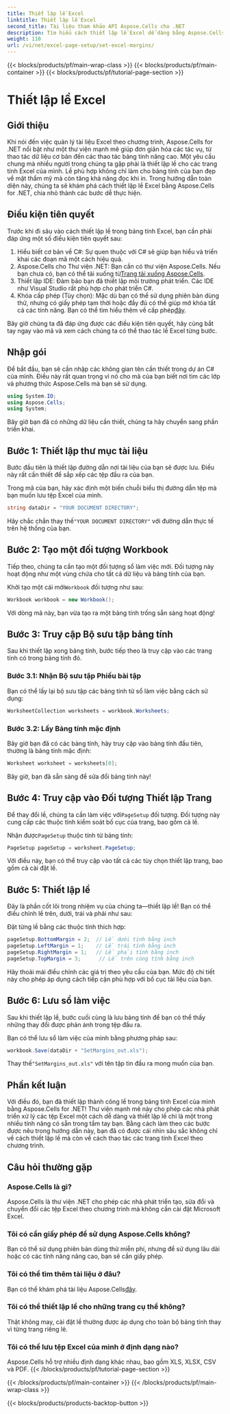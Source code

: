 ```yaml
---
title: Thiết lập lề Excel
linktitle: Thiết lập lề Excel
second_title: Tài liệu tham khảo API Aspose.Cells cho .NET
description: Tìm hiểu cách thiết lập lề Excel dễ dàng bằng Aspose.Cells cho .NET với hướng dẫn từng bước của chúng tôi. Hoàn hảo cho các nhà phát triển muốn cải thiện bố cục bảng tính của họ.
weight: 110
url: /vi/net/excel-page-setup/set-excel-margins/
---
```


{{< blocks/products/pf/main-wrap-class >}}
{{< blocks/products/pf/main-container >}}
{{< blocks/products/pf/tutorial-page-section >}}

# Thiết lập lề Excel

## Giới thiệu

Khi nói đến việc quản lý tài liệu Excel theo chương trình, Aspose.Cells for .NET nổi bật như một thư viện mạnh mẽ giúp đơn giản hóa các tác vụ, từ thao tác dữ liệu cơ bản đến các thao tác bảng tính nâng cao. Một yêu cầu chung mà nhiều người trong chúng ta gặp phải là thiết lập lề cho các trang tính Excel của mình. Lề phù hợp không chỉ làm cho bảng tính của bạn đẹp về mặt thẩm mỹ mà còn tăng khả năng đọc khi in. Trong hướng dẫn toàn diện này, chúng ta sẽ khám phá cách thiết lập lề Excel bằng Aspose.Cells for .NET, chia nhỏ thành các bước dễ thực hiện.

## Điều kiện tiên quyết

Trước khi đi sâu vào cách thiết lập lề trong bảng tính Excel, bạn cần phải đáp ứng một số điều kiện tiên quyết sau:

1. Hiểu biết cơ bản về C#: Sự quen thuộc với C# sẽ giúp bạn hiểu và triển khai các đoạn mã một cách hiệu quả.
2. Aspose.Cells cho Thư viện .NET: Bạn cần có thư viện Aspose.Cells. Nếu bạn chưa có, bạn có thể tải xuống từ[Trang tải xuống Aspose.Cells](https://releases.aspose.com/cells/net/).
3. Thiết lập IDE: Đảm bảo bạn đã thiết lập môi trường phát triển. Các IDE như Visual Studio rất phù hợp cho phát triển C#.
4.  Khóa cấp phép (Tùy chọn): Mặc dù bạn có thể sử dụng phiên bản dùng thử, nhưng có giấy phép tạm thời hoặc đầy đủ có thể giúp mở khóa tất cả các tính năng. Bạn có thể tìm hiểu thêm về cấp phép[đây](https://purchase.aspose.com/temporary-license/).

Bây giờ chúng ta đã đáp ứng được các điều kiện tiên quyết, hãy cùng bắt tay ngay vào mã và xem cách chúng ta có thể thao tác lề Excel từng bước.

## Nhập gói

Để bắt đầu, bạn sẽ cần nhập các không gian tên cần thiết trong dự án C# của mình. Điều này rất quan trọng vì nó cho mã của bạn biết nơi tìm các lớp và phương thức Aspose.Cells mà bạn sẽ sử dụng.

```csharp
using System.IO;
using Aspose.Cells;
using System;
```

Bây giờ bạn đã có những dữ liệu cần thiết, chúng ta hãy chuyển sang phần triển khai.

## Bước 1: Thiết lập thư mục tài liệu

Bước đầu tiên là thiết lập đường dẫn nơi tài liệu của bạn sẽ được lưu. Điều này rất cần thiết để sắp xếp các tệp đầu ra của bạn. 

Trong mã của bạn, hãy xác định một biến chuỗi biểu thị đường dẫn tệp mà bạn muốn lưu tệp Excel của mình. 

```csharp
string dataDir = "YOUR DOCUMENT DIRECTORY";
```

 Hãy chắc chắn thay thế`"YOUR DOCUMENT DIRECTORY"` với đường dẫn thực tế trên hệ thống của bạn.

## Bước 2: Tạo một đối tượng Workbook

Tiếp theo, chúng ta cần tạo một đối tượng sổ làm việc mới. Đối tượng này hoạt động như một vùng chứa cho tất cả dữ liệu và bảng tính của bạn.

 Khởi tạo một cái mới`Workbook` đối tượng như sau:

```csharp
Workbook workbook = new Workbook();
```

Với dòng mã này, bạn vừa tạo ra một bảng tính trống sẵn sàng hoạt động!

## Bước 3: Truy cập Bộ sưu tập bảng tính

Sau khi thiết lập xong bảng tính, bước tiếp theo là truy cập vào các trang tính có trong bảng tính đó.

### Bước 3.1: Nhận Bộ sưu tập Phiếu bài tập

Bạn có thể lấy lại bộ sưu tập các bảng tính từ sổ làm việc bằng cách sử dụng:

```csharp
WorksheetCollection worksheets = workbook.Worksheets;
```

### Bước 3.2: Lấy Bảng tính mặc định

Bây giờ bạn đã có các bảng tính, hãy truy cập vào bảng tính đầu tiên, thường là bảng tính mặc định:

```csharp
Worksheet worksheet = worksheets[0];
```

Bây giờ, bạn đã sẵn sàng để sửa đổi bảng tính này!

## Bước 4: Truy cập vào Đối tượng Thiết lập Trang

 Để thay đổi lề, chúng ta cần làm việc với`PageSetup` đối tượng. Đối tượng này cung cấp các thuộc tính kiểm soát bố cục của trang, bao gồm cả lề.

Nhận được`PageSetup` thuộc tính từ bảng tính:

```csharp
PageSetup pageSetup = worksheet.PageSetup;
```

Với điều này, bạn có thể truy cập vào tất cả các tùy chọn thiết lập trang, bao gồm cả cài đặt lề.

## Bước 5: Thiết lập lề

Đây là phần cốt lõi trong nhiệm vụ của chúng ta—thiết lập lề! Bạn có thể điều chỉnh lề trên, dưới, trái và phải như sau:

Đặt từng lề bằng các thuộc tính thích hợp:

```csharp
pageSetup.BottomMargin = 2;  // Lề dưới tính bằng inch
pageSetup.LeftMargin = 1;    // Lề trái tính bằng inch
pageSetup.RightMargin = 1;   // Lề phải tính bằng inch
pageSetup.TopMargin = 3;      // Lề trên cùng tính bằng inch
```

Hãy thoải mái điều chỉnh các giá trị theo yêu cầu của bạn. Mức độ chi tiết này cho phép áp dụng cách tiếp cận phù hợp với bố cục tài liệu của bạn.

## Bước 6: Lưu sổ làm việc

Sau khi thiết lập lề, bước cuối cùng là lưu bảng tính để bạn có thể thấy những thay đổi được phản ánh trong tệp đầu ra.

Bạn có thể lưu sổ làm việc của mình bằng phương pháp sau:

```csharp
workbook.Save(dataDir + "SetMargins_out.xls");
```

 Thay thế`"SetMargins_out.xls"` với tên tập tin đầu ra mong muốn của bạn. 

## Phần kết luận

Với điều đó, bạn đã thiết lập thành công lề trong bảng tính Excel của mình bằng Aspose.Cells for .NET! Thư viện mạnh mẽ này cho phép các nhà phát triển xử lý các tệp Excel một cách dễ dàng và thiết lập lề chỉ là một trong nhiều tính năng có sẵn trong tầm tay bạn. Bằng cách làm theo các bước được nêu trong hướng dẫn này, bạn đã có được cái nhìn sâu sắc không chỉ về cách thiết lập lề mà còn về cách thao tác các trang tính Excel theo chương trình. 

## Câu hỏi thường gặp

### Aspose.Cells là gì?
Aspose.Cells là thư viện .NET cho phép các nhà phát triển tạo, sửa đổi và chuyển đổi các tệp Excel theo chương trình mà không cần cài đặt Microsoft Excel.

### Tôi có cần giấy phép để sử dụng Aspose.Cells không?
Bạn có thể sử dụng phiên bản dùng thử miễn phí, nhưng để sử dụng lâu dài hoặc có các tính năng nâng cao, bạn sẽ cần giấy phép.

### Tôi có thể tìm thêm tài liệu ở đâu?
 Bạn có thể khám phá tài liệu Aspose.Cells[đây](https://reference.aspose.com/cells/net/).

### Tôi có thể thiết lập lề cho những trang cụ thể không?
Thật không may, cài đặt lề thường được áp dụng cho toàn bộ bảng tính thay vì từng trang riêng lẻ.

### Tôi có thể lưu tệp Excel của mình ở định dạng nào?
Aspose.Cells hỗ trợ nhiều định dạng khác nhau, bao gồm XLS, XLSX, CSV và PDF.
{{< /blocks/products/pf/tutorial-page-section >}}

{{< /blocks/products/pf/main-container >}}
{{< /blocks/products/pf/main-wrap-class >}}

{{< blocks/products/products-backtop-button >}}
